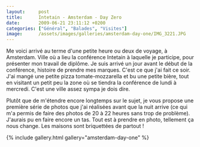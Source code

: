 ```yaml
---
layout:     post
title:      Intetain - Amsterdam - Day Zero
date:       2009-06-21 23:11:12 +0200
categories: ["Général", "Balades", "Visites"]
image:      /assets/images/galleries/amsterdam-day-one/IMG_3221.JPG
---
```


Me voici arrivé au terme d'une petite heure ou deux de voyage, à Amsterdam. Ville où a lieu la conférence Intetain
à laquelle je participe, pour présenter mon travail de diplôme. Je suis arrivé un jour avant le début de la
conférence, histoire de prendre mes marques. C'est ce que j'ai fait ce soir. J'ai mangé une petite pizza
tomate-mozzarella et bu une petite bière, tout en visitant un petit peu la zone où se tiendra la conférence de
lundi à mercredi. C'est une ville assez sympa je dois dire.

<!--more-->

Plutôt que de m'étendre encore longtemps sur le sujet, je vous propose une première série de photos que
j'ai réalisées avant que la nuit arrive (ce qui m'a permis de faire des photos de 20 à 22 heures sans trop de
problème). J'aurais pu en faire encore un tas. Tout est à prendre en photo, tellement ça nous change. Les maisons
sont briquettées de partout !

{% include gallery.html gallery="amsterdam-day-one" %}